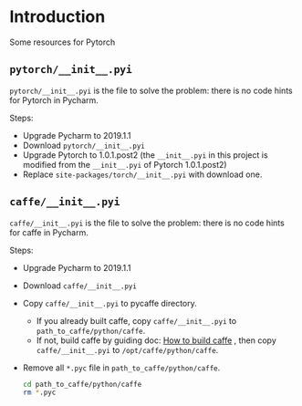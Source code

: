 # Introduction  
Some resources for Pytorch

## `pytorch/__init__.pyi`

`pytorch/__init__.pyi` is the file to solve the problem:
there is no code hints for Pytorch in Pycharm.

Steps:
* Upgrade Pycharm to 2019.1.1
* Download `pytorch/__init__.pyi`
* Upgrade Pytorch to 1.0.1.post2 (the `__init__.pyi` in this project
is modified from the `__init__.pyi` of Pytorch 1.0.1.post2)
* Replace `site-packages/torch/__init__.pyi` with download one.


## `caffe/__init__.pyi`

`caffe/__init__.pyi` is the file to solve the problem:
there is no code hints for caffe in Pycharm.

Steps:
* Upgrade Pycharm to 2019.1.1
* Download `caffe/__init__.pyi`
* Copy `caffe/__init__.pyi` to pycaffe directory.
  * If you already built caffe,
  copy `caffe/__init__.pyi` to `path_to_caffe/python/caffe`.
  * If not, build caffe by guiding doc: 
  [How to build caffe](https://github.com/Mannix1994/SfSNet-Python/blob/master/build-caffe.md)
  , then copy `caffe/__init__.pyi` to `/opt/caffe/python/caffe`.
 
* Remove all `*.pyc` file in `path_to_caffe/python/caffe`.
  ```bash
  cd path_to_caffe/python/caffe
  rm *.pyc
  ```